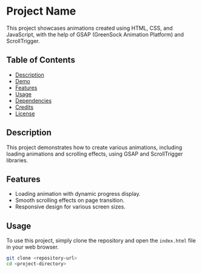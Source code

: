 # Project Name

This project showcases animations created using HTML, CSS, and JavaScript, with the help of GSAP (GreenSock Animation Platform) and ScrollTrigger.

## Table of Contents

- [Description](#description)
- [Demo](#demo)
- [Features](#features)
- [Usage](#usage)
- [Dependencies](#dependencies)
- [Credits](#credits)
- [License](#license)

## Description

This project demonstrates how to create various animations, including loading animations and scrolling effects, using GSAP and ScrollTrigger libraries.



## Features

- Loading animation with dynamic progress display.
- Smooth scrolling effects on page transition.
- Responsive design for various screen sizes.

## Usage

To use this project, simply clone the repository and open the `index.html` file in your web browser.

```bash
git clone <repository-url>
cd <project-directory>
